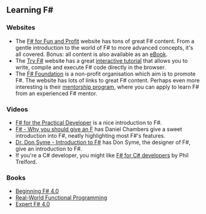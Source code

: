 ## Learning F# 

### Websites
* The [F# for Fun and Profit](http://fsharpforfunandprofit.com/) website has tons of great F# content. From a gentle introduction to the world of F# to more advanced concepts, it's all covered. Bonus: all content is also available as an [eBook](https://www.gitbook.com/book/swlaschin/fsharpforfunandprofit/details).
* The [Try F#](http://www.tryfsharp.org/Learn) website has a great [interactive tutorial](http://www.tryfsharp.org/Learn/getting-started) that allows you to write, compile and execute F# code directly in the browser.
* The [F# Foundation](http://fsharp.org/) is a non-profit organisation which aim is to promote F#. The website has lots of links to great F# content. Perhaps even more interesting is their [mentorship program](http://fsharp.org/mentorship/index.html), where you can apply to learn F# from an experienced F# mentor.

### Videos
* [F# for the Practical Developer](https://www.youtube.com/watch?v=7z_q06HQLes&t=2070s) is a nice introduction to F#.
* [F# - Why you should give an F](https://www.youtube.com/watch?v=kKkFabSzZvU) has Daniel Chambers give a sweet introduction into F#, neatly highlighting most F#'s features.
* [Dr. Don Syme - Introduction to F#](https://channel9.msdn.com/Series/C9-Lectures-Dr-Don-Syme-Introduction-to-F-/C9-Lectures-Dr-Don-Syme-Introduction-to-F-1-of-3) has Don Syme, the designer of F#, give an introduction to F#.
* If you're a C# developer, you might like [F# for C# developers](https://vimeo.com/78908217) by Phil Trelford.

### Books
* [Beginning F# 4.0](https://books.google.nl/books?id=puQgDAAAQBAJ&redir_esc=y)
* [Real-World Functional Programming](https://books.google.nl/books?id=KfooAQAAMAAJ&q=isbn:1933988924&dq=isbn:1933988924&hl=en&sa=X&ved=0ahUKEwj-4eCii43RAhWdYFAKHdmnAEIQ6AEIHDAA)
* [Expert F# 4.0](https://books.google.nl/books?id=L_0PogEACAAJ&dq=isbn:1484207424&hl=en&sa=X&ved=0ahUKEwjs__-hi43RAhWIMFAKHUJPASwQ6AEIHDAA)
